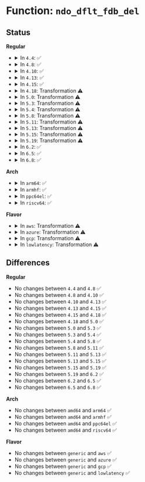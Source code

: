 # Function: <code>ndo_dflt_fdb_del</code>

## Status
<b>Regular</b>
<ul>
<li>
<details>
<summary>In <code>4.4</code>: ✅</summary>

```c
int ndo_dflt_fdb_del(struct ndmsg *ndm, struct nlattr **tb, struct net_device *dev, const unsigned char *addr, u16 vid);
```

**Collision:** Unique Global

**Inline:** No

**Transformation:** False

**Instances:**

```
In net/core/rtnetlink.c (ffffffff8172a9f0)
Location: net/core/rtnetlink.c:2760
Inline: False
Direct callers:
  - net/core/rtnetlink.c:rtnl_fdb_del
```
**Symbols:**

```
ffffffff8172a9f0-ffffffff8172aa4e: ndo_dflt_fdb_del (STB_GLOBAL)
```
</details>
</li>
<li>
<details>
<summary>In <code>4.8</code>: ✅</summary>

```c
int ndo_dflt_fdb_del(struct ndmsg *ndm, struct nlattr **tb, struct net_device *dev, const unsigned char *addr, u16 vid);
```

**Collision:** Unique Global

**Inline:** No

**Transformation:** False

**Instances:**

```
In net/core/rtnetlink.c (ffffffff81794470)
Location: net/core/rtnetlink.c:2956
Inline: False
Direct callers:
  - net/core/rtnetlink.c:rtnl_fdb_del
```
**Symbols:**

```
ffffffff81794470-ffffffff817944ce: ndo_dflt_fdb_del (STB_GLOBAL)
```
</details>
</li>
<li>
<details>
<summary>In <code>4.10</code>: ✅</summary>

```c
int ndo_dflt_fdb_del(struct ndmsg *ndm, struct nlattr **tb, struct net_device *dev, const unsigned char *addr, u16 vid);
```

**Collision:** Unique Global

**Inline:** No

**Transformation:** False

**Instances:**

```
In net/core/rtnetlink.c (ffffffff817c1cf0)
Location: net/core/rtnetlink.c:3032
Inline: False
Direct callers:
  - net/core/rtnetlink.c:rtnl_fdb_del
```
**Symbols:**

```
ffffffff817c1cf0-ffffffff817c1d4e: ndo_dflt_fdb_del (STB_GLOBAL)
```
</details>
</li>
<li>
<details>
<summary>In <code>4.13</code>: ✅</summary>

```c
int ndo_dflt_fdb_del(struct ndmsg *ndm, struct nlattr **tb, struct net_device *dev, const unsigned char *addr, u16 vid);
```

**Collision:** Unique Global

**Inline:** No

**Transformation:** False

**Instances:**

```
In net/core/rtnetlink.c (ffffffff817e0480)
Location: net/core/rtnetlink.c:3129
Inline: False
Direct callers:
  - net/core/rtnetlink.c:rtnl_fdb_del
```
**Symbols:**

```
ffffffff817e0480-ffffffff817e04de: ndo_dflt_fdb_del (STB_GLOBAL)
```
</details>
</li>
<li>
<details>
<summary>In <code>4.15</code>: ✅</summary>

```c
int ndo_dflt_fdb_del(struct ndmsg *ndm, struct nlattr **tb, struct net_device *dev, const unsigned char *addr, u16 vid);
```

**Collision:** Unique Global

**Inline:** No

**Transformation:** False

**Instances:**

```
In net/core/rtnetlink.c (ffffffff8185acf0)
Location: net/core/rtnetlink.c:3366
Inline: False
Direct callers:
  - net/core/rtnetlink.c:rtnl_fdb_del
```
**Symbols:**

```
ffffffff8185acf0-ffffffff8185ad4e: ndo_dflt_fdb_del (STB_GLOBAL)
```
</details>
</li>
<li>
<details>
<summary>In <code>4.18</code>: Transformation ⚠️</summary>

```c
int ndo_dflt_fdb_del(struct ndmsg *ndm, struct nlattr **tb, struct net_device *dev, const unsigned char *addr, u16 vid);
```

**Collision:** Unique Global

**Inline:** No

**Transformation:** True

**Instances:**

```
In net/core/rtnetlink.c (0)
Location: net/core/rtnetlink.c:3524
Inline: False
Direct callers:
  - net/core/rtnetlink.c:rtnl_fdb_del
```
**Symbols:**

```
ffffffff818ad559-ffffffff818ad572: ndo_dflt_fdb_del.cold.42 (STB_LOCAL)
ffffffff818a65a0-ffffffff818a65ec: ndo_dflt_fdb_del (STB_GLOBAL)
```
</details>
</li>
<li>
<details>
<summary>In <code>5.0</code>: Transformation ⚠️</summary>

```c
int ndo_dflt_fdb_del(struct ndmsg *ndm, struct nlattr **tb, struct net_device *dev, const unsigned char *addr, u16 vid);
```

**Collision:** Unique Global

**Inline:** No

**Transformation:** True

**Instances:**

```
In net/core/rtnetlink.c (0)
Location: net/core/rtnetlink.c:3672
Inline: False
Direct callers:
  - net/core/rtnetlink.c:rtnl_fdb_del
```
**Symbols:**

```
ffffffff818d17b9-ffffffff818d17d2: ndo_dflt_fdb_del.cold.43 (STB_LOCAL)
ffffffff818c9df0-ffffffff818c9e3c: ndo_dflt_fdb_del (STB_GLOBAL)
```
</details>
</li>
<li>
<details>
<summary>In <code>5.3</code>: Transformation ⚠️</summary>

```c
int ndo_dflt_fdb_del(struct ndmsg *ndm, struct nlattr **tb, struct net_device *dev, const unsigned char *addr, u16 vid);
```

**Collision:** Unique Global

**Inline:** No

**Transformation:** True

**Instances:**

```
In net/core/rtnetlink.c (0)
Location: net/core/rtnetlink.c:3735
Inline: False
Direct callers:
  - net/core/rtnetlink.c:rtnl_fdb_del
```
**Symbols:**

```
ffffffff8191e6b3-ffffffff8191e6cc: ndo_dflt_fdb_del.cold (STB_LOCAL)
ffffffff81916de0-ffffffff81916e2c: ndo_dflt_fdb_del (STB_GLOBAL)
```
</details>
</li>
<li>
<details>
<summary>In <code>5.4</code>: Transformation ⚠️</summary>

```c
int ndo_dflt_fdb_del(struct ndmsg *ndm, struct nlattr **tb, struct net_device *dev, const unsigned char *addr, u16 vid);
```

**Collision:** Unique Global

**Inline:** No

**Transformation:** True

**Instances:**

```
In net/core/rtnetlink.c (0)
Location: net/core/rtnetlink.c:3766
Inline: False
Direct callers:
  - net/core/rtnetlink.c:rtnl_fdb_del
```
**Symbols:**

```
ffffffff81950cb7-ffffffff81950cd0: ndo_dflt_fdb_del.cold (STB_LOCAL)
ffffffff81949420-ffffffff8194946c: ndo_dflt_fdb_del (STB_GLOBAL)
```
</details>
</li>
<li>
<details>
<summary>In <code>5.8</code>: Transformation ⚠️</summary>

```c
int ndo_dflt_fdb_del(struct ndmsg *ndm, struct nlattr **tb, struct net_device *dev, const unsigned char *addr, u16 vid);
```

**Collision:** Unique Global

**Inline:** No

**Transformation:** True

**Instances:**

```
In net/core/rtnetlink.c (0)
Location: net/core/rtnetlink.c:3969
Inline: False
Direct callers:
  - net/core/rtnetlink.c:rtnl_fdb_del
```
**Symbols:**

```
ffffffff81a21b4f-ffffffff81a21b68: ndo_dflt_fdb_del.cold (STB_LOCAL)
ffffffff81a19300-ffffffff81a19344: ndo_dflt_fdb_del (STB_GLOBAL)
```
</details>
</li>
<li>
<details>
<summary>In <code>5.11</code>: Transformation ⚠️</summary>

```c
int ndo_dflt_fdb_del(struct ndmsg *ndm, struct nlattr **tb, struct net_device *dev, const unsigned char *addr, u16 vid);
```

**Collision:** Unique Global

**Inline:** No

**Transformation:** True

**Instances:**

```
In net/core/rtnetlink.c (0)
Location: net/core/rtnetlink.c:4061
Inline: False
Direct callers:
  - net/core/rtnetlink.c:rtnl_fdb_del
```
**Symbols:**

```
ffffffff81c31674-ffffffff81c3168d: ndo_dflt_fdb_del.cold (STB_LOCAL)
ffffffff81a194f0-ffffffff81a19534: ndo_dflt_fdb_del (STB_GLOBAL)
```
</details>
</li>
<li>
<details>
<summary>In <code>5.13</code>: Transformation ⚠️</summary>

```c
int ndo_dflt_fdb_del(struct ndmsg *ndm, struct nlattr **tb, struct net_device *dev, const unsigned char *addr, u16 vid);
```

**Collision:** Unique Global

**Inline:** No

**Transformation:** True

**Instances:**

```
In net/core/rtnetlink.c (0)
Location: net/core/rtnetlink.c:4059
Inline: False
Direct callers:
  - net/core/rtnetlink.c:rtnl_fdb_del
```
**Symbols:**

```
ffffffff81c2397d-ffffffff81c23996: ndo_dflt_fdb_del.cold (STB_LOCAL)
ffffffff81a00400-ffffffff81a00444: ndo_dflt_fdb_del (STB_GLOBAL)
```
</details>
</li>
<li>
<details>
<summary>In <code>5.15</code>: Transformation ⚠️</summary>

```c
int ndo_dflt_fdb_del(struct ndmsg *ndm, struct nlattr **tb, struct net_device *dev, const unsigned char *addr, u16 vid);
```

**Collision:** Unique Global

**Inline:** No

**Transformation:** True

**Instances:**

```
In net/core/rtnetlink.c (0)
Location: net/core/rtnetlink.c:4080
Inline: False
Direct callers:
  - net/core/rtnetlink.c:rtnl_fdb_del
```
**Symbols:**

```
ffffffff81d36d84-ffffffff81d36d9a: ndo_dflt_fdb_del.cold (STB_LOCAL)
ffffffff81ab2550-ffffffff81ab2594: ndo_dflt_fdb_del (STB_GLOBAL)
```
</details>
</li>
<li>
<details>
<summary>In <code>5.19</code>: Transformation ⚠️</summary>

```c
int ndo_dflt_fdb_del(struct ndmsg *ndm, struct nlattr **tb, struct net_device *dev, const unsigned char *addr, u16 vid);
```

**Collision:** Unique Global

**Inline:** No

**Transformation:** True

**Instances:**

```
In net/core/rtnetlink.c (0)
Location: net/core/rtnetlink.c:4171
Inline: False
Direct callers:
  - net/core/rtnetlink.c:rtnl_fdb_del
```
**Symbols:**

```
ffffffff81f03698-ffffffff81f036ae: ndo_dflt_fdb_del.cold (STB_LOCAL)
ffffffff81c2b5b0-ffffffff81c2b60b: ndo_dflt_fdb_del (STB_GLOBAL)
```
</details>
</li>
<li>
<details>
<summary>In <code>6.2</code>: ✅</summary>

```c
int ndo_dflt_fdb_del(struct ndmsg *ndm, struct nlattr **tb, struct net_device *dev, const unsigned char *addr, u16 vid);
```

**Collision:** Unique Global

**Inline:** No

**Transformation:** False

**Instances:**

```
In net/core/rtnetlink.c (ffffffff81dde1b0)
Location: net/core/rtnetlink.c:4222
Inline: False
Direct callers:
  - net/core/rtnetlink.c:rtnl_fdb_del
```
**Symbols:**

```
ffffffff81dde1b0-ffffffff81dde226: ndo_dflt_fdb_del (STB_GLOBAL)
```
</details>
</li>
<li>
<details>
<summary>In <code>6.5</code>: ✅</summary>

```c
int ndo_dflt_fdb_del(struct ndmsg *ndm, struct nlattr **tb, struct net_device *dev, const unsigned char *addr, u16 vid);
```

**Collision:** Unique Global

**Inline:** No

**Transformation:** False

**Instances:**

```
In net/core/rtnetlink.c (ffffffff81e4f0f0)
Location: net/core/rtnetlink.c:4311
Inline: False
Direct callers:
  - net/core/rtnetlink.c:rtnl_fdb_del
```
**Symbols:**

```
ffffffff81e4f0f0-ffffffff81e4f166: ndo_dflt_fdb_del (STB_GLOBAL)
```
</details>
</li>
<li>
<details>
<summary>In <code>6.8</code>: ✅</summary>

```c
int ndo_dflt_fdb_del(struct ndmsg *ndm, struct nlattr **tb, struct net_device *dev, const unsigned char *addr, u16 vid);
```

**Collision:** Unique Global

**Inline:** No

**Transformation:** False

**Instances:**

```
In net/core/rtnetlink.c (ffffffff81f0dfc0)
Location: net/core/rtnetlink.c:4351
Inline: False
Direct callers:
  - net/core/rtnetlink.c:rtnl_fdb_del
```
**Symbols:**

```
ffffffff81f0dfc0-ffffffff81f0e036: ndo_dflt_fdb_del (STB_GLOBAL)
```
</details>
</li>
</ul>
<b>Arch</b>
<ul>
<li>
<details>
<summary>In <code>arm64</code>: ✅</summary>

```c
int ndo_dflt_fdb_del(struct ndmsg *ndm, struct nlattr **tb, struct net_device *dev, const unsigned char *addr, u16 vid);
```

**Collision:** Unique Global

**Inline:** No

**Transformation:** False

**Instances:**

```
In net/core/rtnetlink.c (ffff800010beaef0)
Location: net/core/rtnetlink.c:3766
Inline: False
Direct callers:
  - net/core/rtnetlink.c:rtnl_fdb_del
```
**Symbols:**

```
ffff800010beaef0-ffff800010beaf94: ndo_dflt_fdb_del (STB_GLOBAL)
```
</details>
</li>
<li>
<details>
<summary>In <code>armhf</code>: ✅</summary>

```c
int ndo_dflt_fdb_del(struct ndmsg *ndm, struct nlattr **tb, struct net_device *dev, const unsigned char *addr, u16 vid);
```

**Collision:** Unique Global

**Inline:** No

**Transformation:** False

**Instances:**

```
In net/core/rtnetlink.c (c0d03c54)
Location: net/core/rtnetlink.c:3766
Inline: False
Direct callers:
  - net/core/rtnetlink.c:rtnl_fdb_del
```
**Symbols:**

```
c0d03c54-c0d03ccc: ndo_dflt_fdb_del (STB_GLOBAL)
```
</details>
</li>
<li>
<details>
<summary>In <code>ppc64el</code>: ✅</summary>

```c
int ndo_dflt_fdb_del(struct ndmsg *ndm, struct nlattr **tb, struct net_device *dev, const unsigned char *addr, u16 vid);
```

**Collision:** Unique Global

**Inline:** No

**Transformation:** False

**Instances:**

```
In net/core/rtnetlink.c (c000000000cce230)
Location: net/core/rtnetlink.c:3766
Inline: False
Direct callers:
  - net/core/rtnetlink.c:rtnl_fdb_del
```
**Symbols:**

```
c000000000cce230-c000000000cce2e4: ndo_dflt_fdb_del (STB_GLOBAL)
```
</details>
</li>
<li>
<details>
<summary>In <code>riscv64</code>: ✅</summary>

```c
int ndo_dflt_fdb_del(struct ndmsg *ndm, struct nlattr **tb, struct net_device *dev, const unsigned char *addr, u16 vid);
```

**Collision:** Unique Global

**Inline:** No

**Transformation:** False

**Instances:**

```
In net/core/rtnetlink.c (ffffffe00076e938)
Location: net/core/rtnetlink.c:3766
Inline: False
Direct callers:
  - net/core/rtnetlink.c:rtnl_fdb_del
```
**Symbols:**

```
ffffffe00076e938-ffffffe00076e9d4: ndo_dflt_fdb_del (STB_GLOBAL)
```
</details>
</li>
</ul>
<b>Flavor</b>
<ul>
<li>
<details>
<summary>In <code>aws</code>: Transformation ⚠️</summary>

```c
int ndo_dflt_fdb_del(struct ndmsg *ndm, struct nlattr **tb, struct net_device *dev, const unsigned char *addr, u16 vid);
```

**Collision:** Unique Global

**Inline:** No

**Transformation:** True

**Instances:**

```
In net/core/rtnetlink.c (0)
Location: net/core/rtnetlink.c:3766
Inline: False
Direct callers:
  - net/core/rtnetlink.c:rtnl_fdb_del
```
**Symbols:**

```
ffffffff818f0c87-ffffffff818f0ca0: ndo_dflt_fdb_del.cold (STB_LOCAL)
ffffffff818e93f0-ffffffff818e943c: ndo_dflt_fdb_del (STB_GLOBAL)
```
</details>
</li>
<li>
<details>
<summary>In <code>azure</code>: Transformation ⚠️</summary>

```c
int ndo_dflt_fdb_del(struct ndmsg *ndm, struct nlattr **tb, struct net_device *dev, const unsigned char *addr, u16 vid);
```

**Collision:** Unique Global

**Inline:** No

**Transformation:** True

**Instances:**

```
In net/core/rtnetlink.c (0)
Location: net/core/rtnetlink.c:3766
Inline: False
Direct callers:
  - net/core/rtnetlink.c:rtnl_fdb_del
```
**Symbols:**

```
ffffffff818aaac7-ffffffff818aaae0: ndo_dflt_fdb_del.cold (STB_LOCAL)
ffffffff818a3230-ffffffff818a327c: ndo_dflt_fdb_del (STB_GLOBAL)
```
</details>
</li>
<li>
<details>
<summary>In <code>gcp</code>: Transformation ⚠️</summary>

```c
int ndo_dflt_fdb_del(struct ndmsg *ndm, struct nlattr **tb, struct net_device *dev, const unsigned char *addr, u16 vid);
```

**Collision:** Unique Global

**Inline:** No

**Transformation:** True

**Instances:**

```
In net/core/rtnetlink.c (0)
Location: net/core/rtnetlink.c:3766
Inline: False
Direct callers:
  - net/core/rtnetlink.c:rtnl_fdb_del
```
**Symbols:**

```
ffffffff81941cb7-ffffffff81941cd0: ndo_dflt_fdb_del.cold (STB_LOCAL)
ffffffff8193a420-ffffffff8193a46c: ndo_dflt_fdb_del (STB_GLOBAL)
```
</details>
</li>
<li>
<details>
<summary>In <code>lowlatency</code>: Transformation ⚠️</summary>

```c
int ndo_dflt_fdb_del(struct ndmsg *ndm, struct nlattr **tb, struct net_device *dev, const unsigned char *addr, u16 vid);
```

**Collision:** Unique Global

**Inline:** No

**Transformation:** True

**Instances:**

```
In net/core/rtnetlink.c (0)
Location: net/core/rtnetlink.c:3766
Inline: False
Direct callers:
  - net/core/rtnetlink.c:rtnl_fdb_del
```
**Symbols:**

```
ffffffff819635b7-ffffffff819635d0: ndo_dflt_fdb_del.cold (STB_LOCAL)
ffffffff8195bc50-ffffffff8195bc9c: ndo_dflt_fdb_del (STB_GLOBAL)
```
</details>
</li>
</ul>

## Differences
<b>Regular</b>
<ul>
<li>
No changes between <code>4.4</code> and <code>4.8</code> ✅
</li>
<li>
No changes between <code>4.8</code> and <code>4.10</code> ✅
</li>
<li>
No changes between <code>4.10</code> and <code>4.13</code> ✅
</li>
<li>
No changes between <code>4.13</code> and <code>4.15</code> ✅
</li>
<li>
No changes between <code>4.15</code> and <code>4.18</code> ✅
</li>
<li>
No changes between <code>4.18</code> and <code>5.0</code> ✅
</li>
<li>
No changes between <code>5.0</code> and <code>5.3</code> ✅
</li>
<li>
No changes between <code>5.3</code> and <code>5.4</code> ✅
</li>
<li>
No changes between <code>5.4</code> and <code>5.8</code> ✅
</li>
<li>
No changes between <code>5.8</code> and <code>5.11</code> ✅
</li>
<li>
No changes between <code>5.11</code> and <code>5.13</code> ✅
</li>
<li>
No changes between <code>5.13</code> and <code>5.15</code> ✅
</li>
<li>
No changes between <code>5.15</code> and <code>5.19</code> ✅
</li>
<li>
No changes between <code>5.19</code> and <code>6.2</code> ✅
</li>
<li>
No changes between <code>6.2</code> and <code>6.5</code> ✅
</li>
<li>
No changes between <code>6.5</code> and <code>6.8</code> ✅
</li>
</ul>
<b>Arch</b>
<ul>
<li>
No changes between <code>amd64</code> and <code>arm64</code> ✅
</li>
<li>
No changes between <code>amd64</code> and <code>armhf</code> ✅
</li>
<li>
No changes between <code>amd64</code> and <code>ppc64el</code> ✅
</li>
<li>
No changes between <code>amd64</code> and <code>riscv64</code> ✅
</li>
</ul>
<b>Flavor</b>
<ul>
<li>
No changes between <code>generic</code> and <code>aws</code> ✅
</li>
<li>
No changes between <code>generic</code> and <code>azure</code> ✅
</li>
<li>
No changes between <code>generic</code> and <code>gcp</code> ✅
</li>
<li>
No changes between <code>generic</code> and <code>lowlatency</code> ✅
</li>
</ul>
